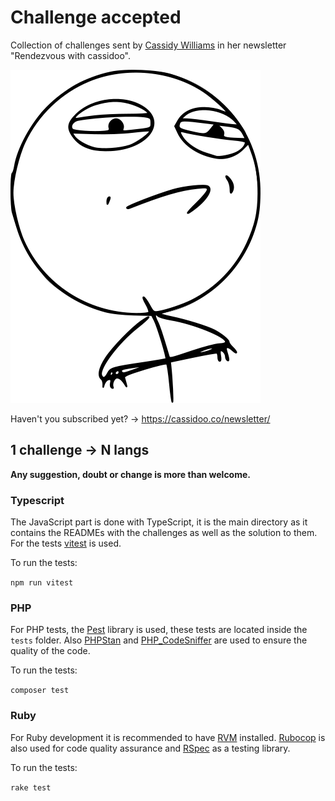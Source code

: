 # Challenge accepted

Collection of challenges sent by [Cassidy Williams](https://cassidoo.co/) in her newsletter "Rendezvous with cassidoo".

![Challenge accepted meme](./challenge-accepted.svg)

Haven't you subscribed yet? -> https://cassidoo.co/newsletter/

## 1 challenge -> N langs

**Any suggestion, doubt or change is more than welcome.**

### Typescript

The JavaScript part is done with TypeScript, it is the main directory as it contains the READMEs with the challenges as well as the solution to them. For the tests [vitest](https://vitest.dev/) is used.

To run the tests:

`npm run vitest`

### PHP

For PHP tests, the [Pest](https://pestphp.com/) library is used, these tests are located inside the `tests` folder. Also [PHPStan](https://phpstan.org/) and [PHP_CodeSniffer](https://github.com/squizlabs/PHP_CodeSniffer) are used to ensure the quality of the code.

To run the tests:

`composer test`

### Ruby

For Ruby development it is recommended to have [RVM](https://rvm.io/) installed. [Rubocop](https://github.com/rubocop/rubocop) is also used for code quality assurance and [RSpec](http://rspec.info/) as a testing library.

To run the tests:

`rake test`
